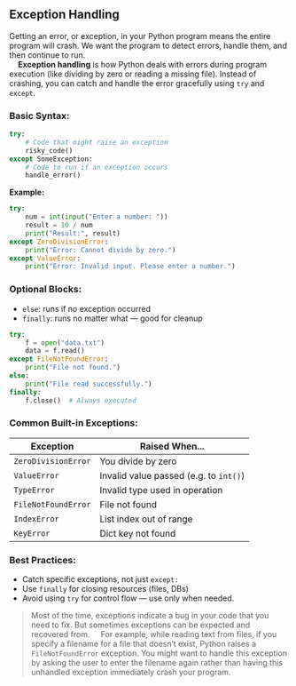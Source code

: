 ## Exception Handling
Getting an error, or exception, in your Python program means the entire program will crash. We want the program to detect errors, handle them, and then continue to run.  
&nbsp;&nbsp;&nbsp;&nbsp;**Exception handling** is how Python deals with errors during program execution (like dividing by zero or reading a missing file). Instead of crashing, you can catch and handle the error gracefully using `try` and `except`.  

### Basic Syntax:
```python
try:
    # Code that might raise an exception
    risky_code()
except SomeException:
    # Code to run if an exception occurs
    handle_error()
```
**Example:**  
```python
try:
    num = int(input("Enter a number: "))
    result = 10 / num
    print("Result:", result)
except ZeroDivisionError:
    print("Error: Cannot divide by zero.")
except ValueError:
    print("Error: Invalid input. Please enter a number.")
```
### Optional Blocks:
- `else`: runs if no exception occurred
- `finally`: runs no matter what — good for cleanup
```python
try:
    f = open("data.txt")
    data = f.read()
except FileNotFoundError:
    print("File not found.")
else:
    print("File read successfully.")
finally:
    f.close()  # Always executed
```
### Common Built-in Exceptions:
| Exception           | Raised When...                         |
| ------------------- | -------------------------------------- |
| `ZeroDivisionError` | You divide by zero                     |
| `ValueError`        | Invalid value passed (e.g. to `int()`) |
| `TypeError`         | Invalid type used in operation         |
| `FileNotFoundError` | File not found                         |
| `IndexError`        | List index out of range                |
| `KeyError`          | Dict key not found                     |

### Best Practices:
- Catch specific exceptions, not just `except:`
- Use `finally` for closing resources (files, DBs)
- Avoid using `try` for control flow — use only when needed.

> Most of the time, exceptions indicate a bug in your code that you need to fix. But sometimes exceptions can be expected and recovered from.
&nbsp;&nbsp;&nbsp;&nbsp;For example, while reading text from files, if you specify a filename for a file that doesn’t exist, Python raises a `FileNotFoundError` exception. You might want to handle this exception by asking the user to enter the filename again rather than having this unhandled exception immediately crash your program.
